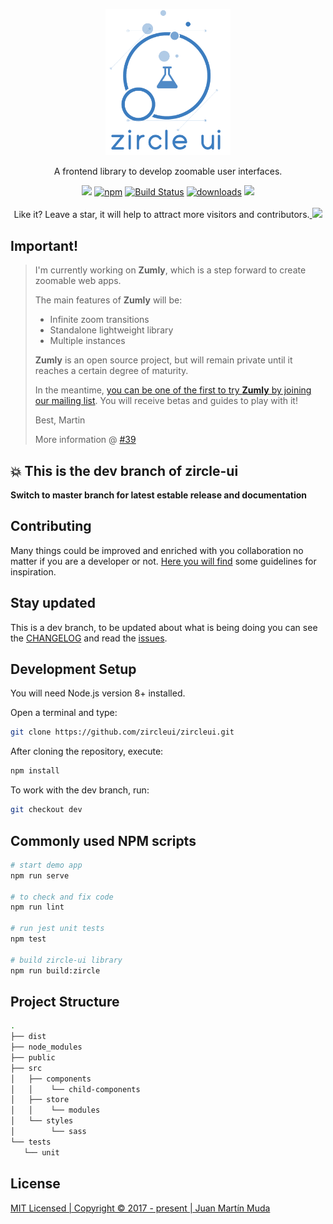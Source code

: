 <p align="center">
  <a href="http://zircle.io">
    <img src="https://raw.githubusercontent.com/zircleUI/docs/gh-pages/zircle-dev.png" width="200">
  </a>
</p>

<p align="center">
  A frontend library to develop zoomable user interfaces.
</p>

<p align="center">
  <a href="https://www.npmjs.com/package/zircle"><img src="https://img.shields.io/npm/v/zircle/rc.svg"></a>
  <a href="https://vuejs.org/"><img alt="npm" src="https://img.shields.io/badge/vue-2.x-brightgreen.svg"></a>
  <a href="https://travis-ci.org/zircleUI/zircleUI"><img alt="Build Status" src="https://travis-ci.org/zircleUI/zircleUI.svg?branch=master"></a>
  <a href="https://www.npmjs.com/package/zircle"><img alt="downloads" src="https://img.shields.io/npm/dm/zircle.svg?style=flat"></a>
  <a href="https://codeclimate.com/github/zircleUI/zircleUI/maintainability"><img src="https://api.codeclimate.com/v1/badges/bfcc880f5084f9e828ed/maintainability" /></a>
  <br> <br>
  Like it? Leave a star, it will help to attract more visitors and contributors.<a href="https://github.com/zircleUI/zircleUI/stargazers"> <img src="https://img.shields.io/github/stars/zircleUI/zircleUI.svg?label=%E2%98%85%20Stars&logo=-&style=social"></a>
</p>

## Important!

> I'm currently working on **Zumly**, which is a step forward to create zoomable web apps.
>
> The main features of **Zumly** will be:
>
> - Infinite zoom transitions
> - Standalone lightweight library
> - Multiple instances
>
> **Zumly** is an open source project, but will remain private until it reaches a certain degree of maturity.
>
> In the meantime, [you can be one of the first to try **Zumly** by joining our mailing list](https://zumly.org). You will receive betas and guides to play with it!
>
> Best,
> Martin
>
> More information @ [#39](https://github.com/zircleUI/zircleUI/issues/39) 

## 💥 This is the dev branch of zircle-ui

**Switch to master branch for latest estable release and documentation**

## Contributing
Many things could be improved and enriched with you collaboration no matter if you are a developer or not. [Here you will find](https://zircleui.github.io/docs/contribute/) some guidelines for inspiration.

## Stay updated
This is a dev branch, to be updated about what is being doing you can see the [CHANGELOG](https://github.com/zircleUI/zircleUI/blob/dev/CHANGELOG.md) and read the [issues](https://github.com/zircleUI/zircleUI/issues).

## Development Setup
You will need Node.js version 8+ installed.

Open a terminal and type:

```bash
git clone https://github.com/zircleui/zircleui.git
```
After cloning the repository, execute:

```bash
npm install
```
To work with the dev branch, run:

```bash
git checkout dev
```

## Commonly used NPM scripts
```bash
# start demo app
npm run serve

# to check and fix code
npm run lint

# run jest unit tests
npm test

# build zircle-ui library
npm run build:zircle
```

## Project Structure

```bash
.
├── dist
├── node_modules
├── public
├── src
│   ├── components
│   │    └── child-components
│   ├── store
│   │    └── modules
│   └── styles
│        └── sass
└── tests
   └── unit

```

## License
[MIT Licensed | Copyright © 2017 - present | Juan Martín Muda](https://raw.githubusercontent.com/zircleUI/zircleUI/master/LICENSE)
